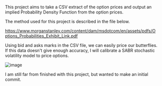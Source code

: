 This project aims to take a CSV extract of the option prices and output an implied Probability Density Function from the option prices.

The method used for this project is described in the file below. 

https://www.morganstanley.com/content/dam/msdotcom/en/assets/pdfs/Options_Probabilities_Exhibit_Link.pdf

Using bid and asks marks in the CSV file, we can easily price our butterflies. If this data doesn't give enough accuracy, I will calibrate a SABR stochastic volatility model to price options.

![image](https://github.com/1leolem1/Implied-PDF-from-crypto-option-prices/assets/58358116/9b98c48e-cc81-4e75-a36c-3503838edf24)


I am still far from finished with this project, but wanted to make an initial commit.
